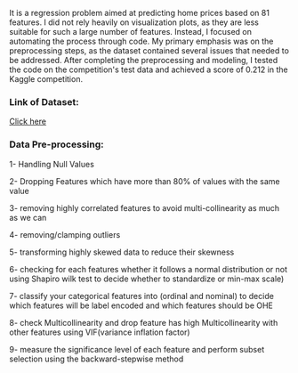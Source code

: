 It is a regression problem aimed at predicting home prices based on 81 features. I did not rely heavily on visualization plots, as they are less suitable for such a large number of features. Instead, I focused on automating the process through code. My primary emphasis was on the preprocessing steps, as the dataset contained several issues that needed to be addressed. After completing the preprocessing and modeling, I tested the code on the competition's test data and achieved a score of 0.212 in the Kaggle competition.

### Link of Dataset:
[Click here](https://www.kaggle.com/c/house-prices-advanced-regression-techniques/data)
### Data Pre-processing:
 
1- Handling Null Values

2- Dropping Features which have more than 80% of values with the same value

3- removing highly correlated features to avoid multi-collinearity as much as we can

4- removing/clamping outliers

5- transforming highly skewed data to reduce their skewness

6- checking for each features whether it follows a normal distribution or not using Shapiro wilk test to decide whether to standardize or min-max scale)

7- classify your categorical features into (ordinal and nominal) to decide which features will be label encoded and which features should be OHE

8- check Multicollinearity and drop feature has high Multicollinearity with other features using VIF(variance inflation factor) 

9- measure the significance level of each feature and perform subset selection using the backward-stepwise method
